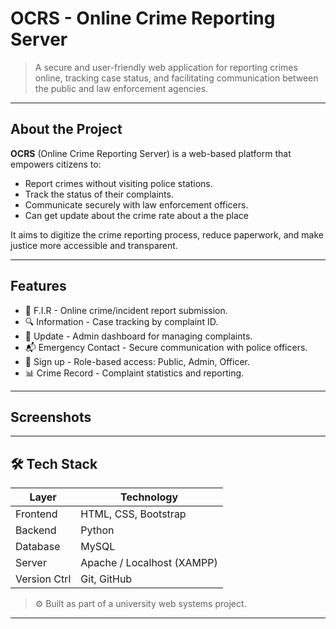 # OCRS - Online Crime Reporting Server
> A secure and user-friendly web application for reporting crimes online, tracking case status, and facilitating communication between the public and law enforcement agencies.

---
## About the Project

**OCRS** (Online Crime Reporting Server) is a web-based platform that empowers citizens to:
- Report crimes without visiting police stations.
- Track the status of their complaints.
- Communicate securely with law enforcement officers.
- Can get update about the crime rate about a the place

It aims to digitize the crime reporting process, reduce paperwork, and make justice more accessible and transparent.

---
## Features

- 📝 F.I.R - Online crime/incident report submission.
- 🔍 Information - Case tracking by complaint ID.
- 👮 Update - Admin dashboard for managing complaints.
- 📬 Emergency Contact - Secure communication with police officers.
- 🔐 Sign up - Role-based access: Public, Admin, Officer.
- 📊 Crime Record - Complaint statistics and reporting.

---
## Screenshots

>

---
## 🛠️ Tech Stack

| Layer        | Technology                   |
|--------------|-------------------------------|
| Frontend     | HTML, CSS, Bootstrap          |
| Backend      | Python    |
| Database     | MySQL                         |
| Server       | Apache / Localhost (XAMPP)    |
| Version Ctrl | Git, GitHub                   |

> ⚙️ Built as part of a university web systems project.

---
